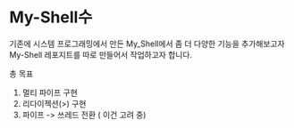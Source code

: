 # My-Shell수
기존에 시스템 프로그래밍에서 만든 My_Shell에서 좀 더 다양한 기능을 추가해보고자 My-Shell 레포지트를 따로 만들어서 작업하고자 합니다.

총 목표
1. 멀티 파이프 구현
2. 리다이젝션(>) 구현
3. 파이프 -> 쓰레드 전환 ( 이건 고려 중)

